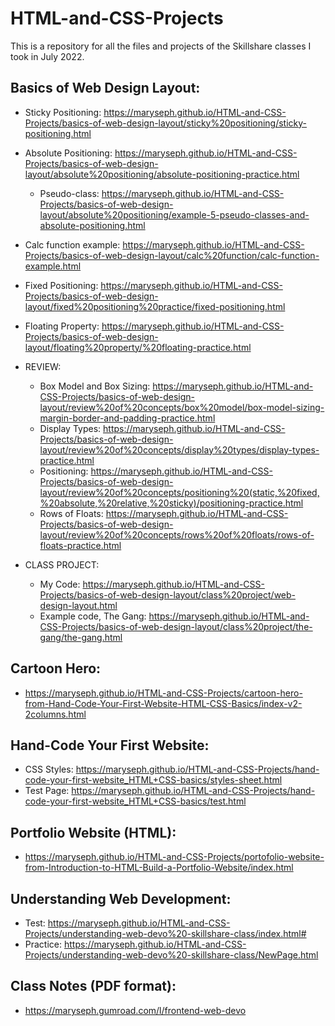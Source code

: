 # HTML-and-CSS-Projects
This is a repository for all the files and projects of the Skillshare classes I took in July 2022.

Basics of Web Design Layout:
- 
  - Sticky Positioning:  https://maryseph.github.io/HTML-and-CSS-Projects/basics-of-web-design-layout/sticky%20positioning/sticky-positioning.html
  - Absolute Positioning: https://maryseph.github.io/HTML-and-CSS-Projects/basics-of-web-design-layout/absolute%20positioning/absolute-positioning-practice.html
    - Pseudo-class: https://maryseph.github.io/HTML-and-CSS-Projects/basics-of-web-design-layout/absolute%20positioning/example-5-pseudo-classes-and-absolute-positioning.html 
  - Calc function example: https://maryseph.github.io/HTML-and-CSS-Projects/basics-of-web-design-layout/calc%20function/calc-function-example.html
  - Fixed Positioning: https://maryseph.github.io/HTML-and-CSS-Projects/basics-of-web-design-layout/fixed%20positioning%20practice/fixed-positioning.html 
  - Floating Property: https://maryseph.github.io/HTML-and-CSS-Projects/basics-of-web-design-layout/floating%20property/%20floating-practice.html
  
  - REVIEW:
    - Box Model and Box Sizing: https://maryseph.github.io/HTML-and-CSS-Projects/basics-of-web-design-layout/review%20of%20concepts/box%20model/box-model-sizing-margin-border-and-padding-practice.html
    - Display Types: https://maryseph.github.io/HTML-and-CSS-Projects/basics-of-web-design-layout/review%20of%20concepts/display%20types/display-types-practice.html
    - Positioning: https://maryseph.github.io/HTML-and-CSS-Projects/basics-of-web-design-layout/review%20of%20concepts/positioning%20(static,%20fixed,%20absolute,%20relative,%20sticky)/positioning-practice.html
    - Rows of Floats: https://maryseph.github.io/HTML-and-CSS-Projects/basics-of-web-design-layout/review%20of%20concepts/rows%20of%20floats/rows-of-floats-practice.html
   
  - CLASS PROJECT:
    - My Code: https://maryseph.github.io/HTML-and-CSS-Projects/basics-of-web-design-layout/class%20project/web-design-layout.html
    - Example code, The Gang: https://maryseph.github.io/HTML-and-CSS-Projects/basics-of-web-design-layout/class%20project/the-gang/the-gang.html 
  

    


Cartoon Hero:
-
- https://maryseph.github.io/HTML-and-CSS-Projects/cartoon-hero-from-Hand-Code-Your-First-Website-HTML-CSS-Basics/index-v2-2columns.html

Hand-Code Your First Website:
-
- CSS Styles: https://maryseph.github.io/HTML-and-CSS-Projects/hand-code-your-first-website_HTML+CSS-basics/styles-sheet.html
- Test Page: https://maryseph.github.io/HTML-and-CSS-Projects/hand-code-your-first-website_HTML+CSS-basics/test.html

Portfolio Website (HTML):
-
- https://maryseph.github.io/HTML-and-CSS-Projects/portofolio-website-from-Introduction-to-HTML-Build-a-Portfolio-Website/index.html

Understanding Web Development:
-
- Test: https://maryseph.github.io/HTML-and-CSS-Projects/understanding-web-devo%20-skillshare-class/index.html#
- Practice: https://maryseph.github.io/HTML-and-CSS-Projects/understanding-web-devo%20-skillshare-class/NewPage.html

Class Notes (PDF format): 
- 
- https://maryseph.gumroad.com/l/frontend-web-devo
